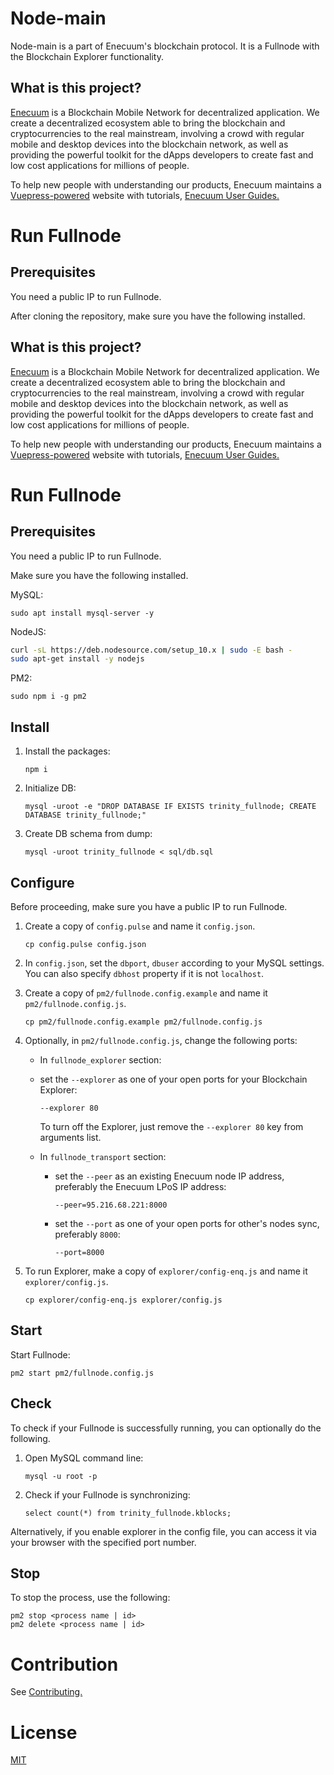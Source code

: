 # Node-main

Node-main is a part of Enecuum's blockchain protocol. It is a Fullnode with the Blockchain Explorer functionality. 

## What is this project?

[Enecuum](https://enecuum.com/) is a Blockchain Mobile Network for decentralized application. We create a decentralized ecosystem able to bring the blockchain and cryptocurrencies to the real mainstream, involving a crowd with regular mobile and desktop devices into the blockchain network, as well as providing the powerful toolkit for the dApps developers to create fast and low cost applications for millions of people.

To help new people with understanding our products, Enecuum maintains a [Vuepress-powered](https://vuepress.vuejs.org) website with tutorials, [Enecuum User Guides.](https://guides.enecuum.com/)

# Run Fullnode

## Prerequisites 

You need a public IP to run Fullnode.

After cloning the repository, make sure you have the following installed.

## What is this project?

[Enecuum](https://enecuum.com/) is a Blockchain Mobile Network for decentralized application. We create a decentralized ecosystem able to bring the blockchain and cryptocurrencies to the real mainstream, involving a crowd with regular mobile and desktop devices into the blockchain network, as well as providing the powerful toolkit for the dApps developers to create fast and low cost applications for millions of people.

To help new people with understanding our products, Enecuum maintains a [Vuepress-powered](https://vuepress.vuejs.org) website with tutorials, [Enecuum User Guides.](https://guides.enecuum.com/)

# Run Fullnode

## Prerequisites 

You need a public IP to run Fullnode.

Make sure you have the following installed.

MySQL:

```
sudo apt install mysql-server -y
```

NodeJS:

```sh
curl -sL https://deb.nodesource.com/setup_10.x | sudo -E bash -
sudo apt-get install -y nodejs
```

PM2:

```
sudo npm i -g pm2
```

## Install

1. Install the packages: 

   ```
   npm i
   ```

2. Initialize DB:

   ```
   mysql -uroot -e "DROP DATABASE IF EXISTS trinity_fullnode; CREATE DATABASE trinity_fullnode;"
   ```

3. Create DB schema from dump:

   ```
   mysql -uroot trinity_fullnode < sql/db.sql
   ```

## Configure 

Before proceeding, make sure you have a public IP to run Fullnode.

1. Create a copy of `config.pulse` and name it `config.json`. 

   ```
   cp config.pulse config.json
   ```
   
2. In `config.json`, set the `dbport`, `dbuser` according to your MySQL settings. You can also specify `dbhost` property if it is not `localhost`.

3. Create a copy of `pm2/fullnode.config.example` and name it `pm2/fullnode.config.js`. 

   ```
   cp pm2/fullnode.config.example pm2/fullnode.config.js
   ```
   
3. Optionally, in `pm2/fullnode.config.js`, change the following ports:

	- In `fullnode_explorer` section:
     - set the `--explorer` as one of your open ports for your Blockchain Explorer:
	 
       ```
       --explorer 80
       ```
	   
       To turn off the Explorer, just remove the `--explorer 80` key from arguments list.

   - In `fullnode_transport` section:
     - set the `--peer` as an existing Enecuum node IP address, preferably the Enecuum LPoS IP address:

       ```
       --peer=95.216.68.221:8000
       ```
       
     - set the `--port` as one of your open ports for other's nodes sync, preferably `8000`:
	 
       ```
       --port=8000
       ```

4. To run Explorer, make a copy of `explorer/config-enq.js` and name it `explorer/config.js`. 
                         
    ```
    cp explorer/config-enq.js explorer/config.js
    ```

## Start

Start Fullnode:

```
pm2 start pm2/fullnode.config.js
```

## Check

To check if your Fullnode is successfully running, you can optionally do the following.

1. Open MySQL command line:

   ```
   mysql -u root -p
   ```

2. Check if your Fullnode is synchronizing:

   ```
   select count(*) from trinity_fullnode.kblocks;
   ```

Alternatively, if you enable explorer in the config file, you can access it via your browser with the specified port number.

## Stop

To stop the process, use the following:
```
pm2 stop <process name | id>
pm2 delete <process name | id>
```

# Contribution

See [Contributing.](CONTRIBUTING.md)

# License

[MIT](LICENSE.md)
